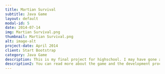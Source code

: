 ```yaml
---
title: Martian Survival
subtitle: Java Game
layout: default
modal-id: 5
date: 2014-07-14
img: Martian Survival.png
thumbnail: Martian Survival.png
alt: image-alt
project-date: April 2014
client: Start Bootstrap
category: Java Game
description: This is my final project for highschool. I may have gone a little overboard with the complexity, but the completed product was completely worth the efforts. I created this game with libgdx using the flixel-gdx framework. The full source code is available on <a href="https://github.com/Meitnerium109/Final-Project-Highschool">github</a>. The desktop game file is located within the github project.  
description2: You can read more about the game and the development process in my <a href="No Blog Post Yet"> blog post </a>
---
```

